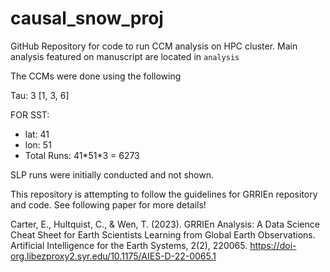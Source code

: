 # causal_snow_proj

GitHub Repository for code to run CCM analysis on HPC cluster.
Main analysis featured on manuscript are located in `analysis`

The CCMs were done using the following

Tau: 3 [1, 3, 6]

FOR SST:
- lat: 41
- lon: 51
- Total Runs: 41\*51\*3 = 6273 


SLP runs were initially conducted and not shown.

This repository is attempting to follow the guidelines for GRRIEn repository and code.
See following paper for more details!

Carter, E., Hultquist, C., & Wen, T. (2023). GRRIEn Analysis: A Data Science Cheat Sheet for Earth Scientists Learning from Global Earth Observations. Artificial Intelligence for the Earth Systems, 2(2), 220065. https://doi-org.libezproxy2.syr.edu/10.1175/AIES-D-22-0065.1
